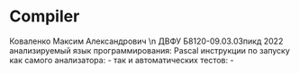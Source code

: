 # Compiler
Коваленко Максим Александрович \n
ДВФУ
Б8120-09.03.03пикд
2022
анализируемый язык программирования: Pascal
инструкции по запуску как самого анализатора: -
так и автоматических тестов: -
